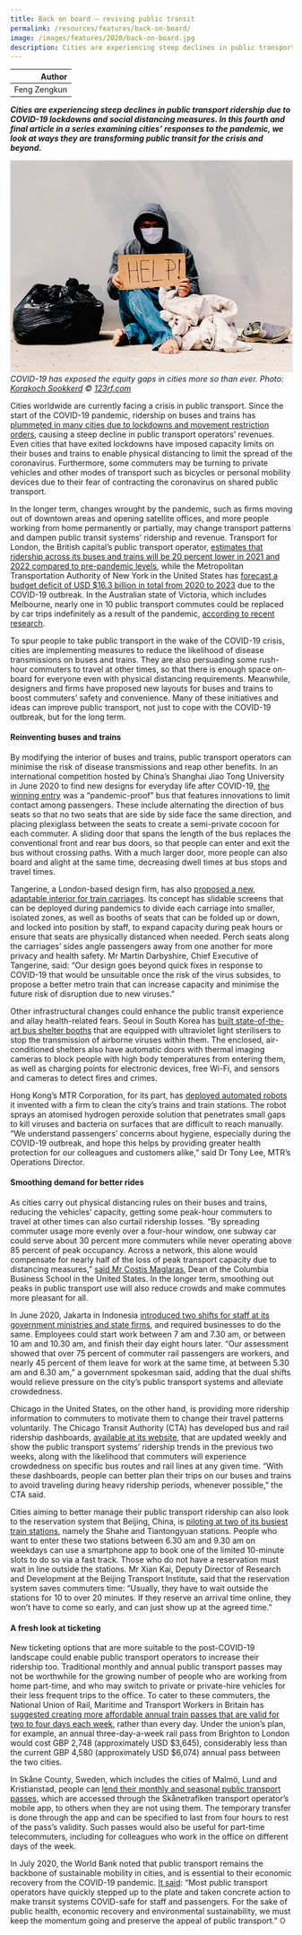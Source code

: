 ```yaml
---
title: Back on board — reviving public transit
permalink: /resources/features/back-on-board/
image: /images/features/2020/back-on-board.jpg
description: Cities are experiencing steep declines in public transport ridership due to COVID-19 lockdowns and social distancing measures. In this fourth and final article in a series examining cities’ responses to the pandemic, we look at ways they are transforming public transit for the crisis and beyond.
---
```


| Author |
|---:|
| Feng Zengkun |

***Cities are experiencing steep declines in public transport ridership due to COVID-19 lockdowns and social distancing measures. In this fourth and final article in a series examining cities’ responses to the pandemic, we look at ways they are transforming public transit for the crisis and beyond.***

![COVID-19 has exposed the equity gaps in cities more so than ever](/images/features/2020/covid-homeless.jpg/)*COVID-19 has exposed the equity gaps in cities more so than ever. Photo: [Korakoch Sookkerd](https://www.123rf.com/profile_korakochstock) © [123rf.com](https://www.123rf.com)*

Cities worldwide are currently facing a crisis in public transport. Since the start of the COVID-19 pandemic, ridership on buses and trains has [plummeted in many cities due to lockdowns and movement restriction orders](https://www.straitstimes.com/singapore/transport/public-transport-usage-plummets-as-more-stay-home), causing a steep decline in public transport operators’ revenues. Even cities that have exited lockdowns have imposed capacity limits on their buses and trains to enable physical distancing to limit the spread of the coronavirus. Furthermore, some commuters may be turning to private vehicles and other modes of transport such as bicycles or personal mobility devices due to their fear of contracting the coronavirus on shared public transport. 

In the longer term, changes wrought by the pandemic, such as firms moving out of downtown areas and opening satellite offices, and more people working from home permanently or partially, may change transport patterns and dampen public transit systems’ ridership and revenue. Transport for London, the British capital’s public transport operator, [estimates that ridership across its buses and trains will be 20 percent lower in 2021 and 2022 compared to pre-pandemic levels](https://www.london.gov.uk/press-releases/assembly/tfl-commissioner-faces-london-assembly-questioning), while the Metropolitan Transportation Authority of New York in the United States has [forecast a budget deficit of USD $16.3 billion in total from 2020 to 2023](https://www.osc.state.ny.us/files/reports/osdc/pdf/report-5-2021.pdf) due to the COVID-19 outbreak. In the Australian state of Victoria, which includes Melbourne, nearly one in 10 public transport commutes could be replaced by car trips indefinitely as a result of the pandemic, [according to recent research](https://www.theage.com.au/national/victoria/back-to-cars-public-transport-expected-to-take-post-pandemic-beating-20200828-p55q6q.html).

To spur people to take public transport in the wake of the COVID-19 crisis, cities are implementing measures to reduce the likelihood of disease transmissions on buses and trains. They are also persuading some rush-hour commuters to travel at other times, so that there is enough space on-board for everyone even with physical distancing requirements. Meanwhile, designers and firms have proposed new layouts for buses and trains to boost commuters’ safety and convenience. Many of these initiatives and ideas can improve public transport, not just to cope with the COVID-19 outbreak, but for the long term.

#### **Reinventing buses and trains**

By modifying the interior of buses and trains, public transport operators can minimise the risk of disease transmissions and reap other benefits. In an international competition hosted by China’s Shanghai Jiao Tong University in June 2020 to find new designs for everyday life after COVID-19, [the winning entry](https://www.straitstimes.com/singapore/pandemic-proof-bus-by-sporean-and-3-others-wins-design-contest) was a “pandemic-proof” bus that features innovations to limit contact among passengers. These include alternating the direction of bus seats so that no two seats that are side by side face the same direction, and placing plexiglass between the seats to create a semi-private cocoon for each commuter. A sliding door that spans the length of the bus replaces the conventional front and rear bus doors, so that people can enter and exit the bus without crossing paths. With a much larger door, more people can also board and alight at the same time, decreasing dwell times at bus stops and travel times. 

Tangerine, a London-based design firm, has also [proposed a new, adaptable interior for train carriages](https://tangerine.net/en/metamorphosis-a-design-vision-for-metro-travel-post-covid/). Its concept has slidable screens that can be deployed during pandemics to divide each carriage into smaller, isolated zones, as well as booths of seats that can be folded up or down, and locked into position by staff, to expand capacity during peak hours or ensure that seats are physically distanced when needed. Perch seats along the carriages’ sides angle passengers away from one another for more privacy and health safety. Mr Martin Darbyshire, Chief Executive of Tangerine, said: “Our design goes beyond quick fixes in response to COVID-19 that would be unsuitable once the risk of the virus subsides, to propose a better metro train that can increase capacity and minimise the future risk of disruption due to new viruses.”

Other infrastructural changes could enhance the public transit experience and allay health-related fears. Seoul in South Korea has [built state-of-the-art bus shelter booths](http://www.koreaherald.com/view.php?ud=20200806000634) that are equipped with ultraviolet light sterilisers to stop the transmission of airborne viruses within them. The enclosed, air-conditioned shelters also have automatic doors with thermal imaging cameras to block people with high body temperatures from entering them, as well as charging points for electronic devices, free Wi-Fi, and sensors and cameras to detect fires and crimes. 

Hong Kong’s MTR Corporation, for its part, has [deployed automated robots](http://www.mtr.com.hk/archive/corporate/en/press_release/PR-20-020-E.pdf) it invented with a firm to clean the city’s trains and train stations. The robot sprays an atomised hydrogen peroxide solution that penetrates small gaps to kill viruses and bacteria on surfaces that are difficult to reach manually. “We understand passengers’ concerns about hygiene, especially during the COVID-19 outbreak, and hope this helps by providing greater health protection for our colleagues and customers alike,” said Dr Tony Lee, MTR’s Operations Director.    

#### **Smoothing demand for better rides**

As cities carry out physical distancing rules on their buses and trains, reducing the vehicles’ capacity, getting some peak-hour commuters to travel at other times can also curtail ridership losses. “By spreading commuter usage more evenly over a four-hour window, one subway car could serve about 30 percent more commuters while never operating above 85 percent of peak occupancy. Across a network, this alone would compensate for nearly half of the loss of peak transport capacity due to distancing measures,” [said Mr Costis Maglaras](https://www.forbes.com/sites/columbiabusinessschool/2020/08/07/reconsider-9-to-5-work-schedule/?sh=3a8a81d9440d), Dean of the Columbia Business School in the United States. In the longer term, smoothing out peaks in public transport use will also reduce crowds and make commutes more pleasant for all.

In June 2020, Jakarta in Indonesia [introduced two shifts for staff at its government ministries and state firms](https://www.straitstimes.com/asia/se-asia/coronavirus-indonesia-orders-jakarta-firms-to-implement-new-working-hours), and required businesses to do the same. Employees could start work between 7 am and 7.30 am, or between 10 am and 10.30 am, and finish their day eight hours later. “Our assessment showed that over 75 percent of commuter rail passengers are workers, and nearly 45 percent of them leave for work at the same time, at between 5.30 am and 6.30 am,” a government spokesman said, adding that the dual shifts would relieve pressure on the city’s public transport systems and alleviate crowdedness. 

Chicago in the United States, on the other hand, is providing more ridership information to commuters to motivate them to change their travel patterns voluntarily. The Chicago Transit Authority (CTA) has developed bus and rail ridership dashboards, [available at its website](https://www.transitchicago.com/coronavirus/dashboard/), that are updated weekly and show the public transport systems’ ridership trends in the previous two weeks, along with the likelihood that commuters will experience crowdedness on specific bus routes and rail lines at any given time. “With these dashboards, people can better plan their trips on our buses and trains to avoid traveling during heavy ridership periods, whenever possible,” the CTA said.

Cities aiming to better manage their public transport ridership can also look to the reservation system that Beijing, China, is [piloting at two of its busiest train stations](https://peoplesdaily.pdnews.cn/china/podcast-story-in-the-story-3-9-2020-mon-131432.html), namely the Shahe and Tiantongyuan stations. People who want to enter these two stations between 6.30 am and 9.30 am on weekdays can use a smartphone app to book one of the limited 10-minute slots to do so via a fast track. Those who do not have a reservation must wait in line outside the stations. Mr Xian Kai, Deputy Director of Research and Development at the Beijing Transport Institute, said that the reservation system saves commuters time: “Usually, they have to wait outside the stations for 10 to over 20 minutes. If they reserve an arrival time online, they won’t have to come so early, and can just show up at the agreed time.” 

#### **A fresh look at ticketing**

New ticketing options that are more suitable to the post-COVID-19 landscape could enable public transport operators to increase their ridership too. Traditional monthly and annual public transport passes may not be worthwhile for the growing number of people who are working from home part-time, and who may switch to private or private-hire vehicles for their less frequent trips to the office. To cater to these commuters, the National Union of Rail, Maritime and Transport Workers in Britain has [suggested creating more affordable annual train passes that are valid for two to four days each week](https://www.theguardian.com/money/2020/aug/18/cut-rail-fares-to-counter-covid-slump-in-train-travel-watchdog-urges), rather than every day. Under the union’s plan, for example, an annual three-day-a-week rail pass from Brighton to London would cost GBP 2,748 (approximately USD $3,645), considerably less than the current GBP 4,580 (approximately USD $6,074) annual pass between the two cities. 

In Skåne County, Sweden, which includes the cities of Malmö, Lund and Kristianstad, people can [lend their monthly and seasonal public transport passes](https://translate.google.com/translate?hl=en&sl=sv&u=https://www.skanetrafiken.se/biljetter/app2/mitt-konto/&prev=search&pto=aue), which are accessed through the Skånetrafiken transport operator’s mobile app, to others when they are not using them. The temporary transfer is done through the app and can be specified to last from four hours to rest of the pass’s validity. Such passes would also be useful for part-time telecommuters, including for colleagues who work in the office on different days of the week. 

In July 2020, the World Bank noted that public transport remains the backbone of sustainable mobility in cities, and is essential to their economic recovery from the COVID-19 pandemic. [It said](https://blogs.worldbank.org/transport/fight-against-covid-19-public-transport-should-be-hero-not-villain): “Most public transport operators have quickly stepped up to the plate and taken concrete action to make transit systems COVID-safe for staff and passengers. For the sake of public health, economic recovery and environmental sustainability, we must keep the momentum going and preserve the appeal of public transport.” **<font color="#967942">O</font>**
